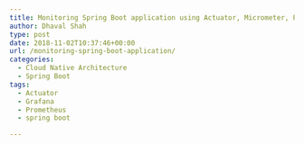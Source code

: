 ```yaml
---
title: Monitoring Spring Boot application using Actuator, Micrometer, Prometheus and Grafana
author: Dhaval Shah
type: post
date: 2018-11-02T10:37:46+00:00
url: /monitoring-spring-boot-application/
categories:
  - Cloud Native Architecture
  - Spring Boot
tags:
  - Actuator
  - Grafana
  - Prometheus
  - spring boot

---
```


